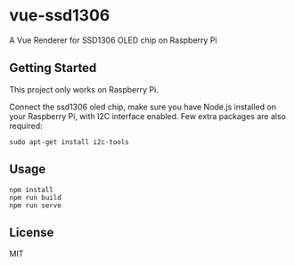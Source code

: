 # vue-ssd1306

A Vue Renderer for SSD1306 OLED chip on Raspberry Pi

## Getting Started

This project only works on Raspberry Pi.

Connect the ssd1306 oled chip, make sure you have Node.js installed on your Raspberry Pi, with I2C interface enabled. Few extra packages are also required:

```shell
sudo apt-get install i2c-tools
```

## Usage

```shell
npm install
npm run build
npm run serve
```

## License

MIT
